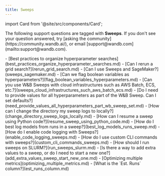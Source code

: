 ```yaml
---
title: Sweeps 
---
```

import Card from '@site/src/components/Card';

<Card className="card-support-index">
  <p>The following support questions are tagged with <b>Sweeps</b>. If you don't see 
your question answered, try [asking the community](https://community.wandb.ai/), 
or email [support@wandb.com](mailto:support@wandb.com).</p>
</Card>
- [Best practices to organize hyperparameter searches](best_practices_organize_hyperparameter_searches.md)
- [Can I rerun a grid search?](rerun_grid_search.md)
- [Can I use Sweeps and SageMaker?](sweeps_sagemaker.md)
- [Can we flag boolean variables as hyperparameters?](flag_boolean_variables_hyperparameters.md)
- [Can you use W&B Sweeps with cloud infrastructures such as AWS Batch, ECS, etc.?](sweeps_cloud_infrastructures_such_aws_batch_ecs.md)
- [Do I need to provide values for all hyperparameters as part of the W&B Sweep. Can I set defaults?](need_provide_values_all_hyperparameters_part_wb_sweep_set.md)
- [How can I change the directory my sweep logs to locally?](change_directory_sweep_logs_locally.md)
- [How can I resume a sweep using Python code?](resume_sweep_using_python_code.md)
- [How do I best log models from runs in a sweep?](best_log_models_runs_sweep.md)
- [How do I enable code logging with Sweeps?](enable_code_logging_sweeps.md)
- [How do I use custom CLI commands with sweeps?](custom_cli_commands_sweeps.md)
- [How should I run sweeps on SLURM?](run_sweeps_slurm.md)
- [Is there a way to add extra values to a sweep, or do I need to start a new one?](add_extra_values_sweep_start_new_one.md)
- [Optimizing multiple metrics](optimizing_multiple_metrics.md)
- [What is the `Est. Runs` column?](est_runs_column.md)
